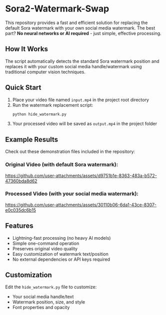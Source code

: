 # Sora2-Watermark-Swap

This repository provides a fast and efficient solution for replacing the default Sora watermark with your own social media watermark. The best part? **No neural networks or AI required** - just simple, effective processing.

## How It Works

The script automatically detects the standard Sora watermark position and replaces it with your custom social media handle/watermark using traditional computer vision techniques.

## Quick Start

1. Place your video file named `input.mp4` in the project root directory
2. Run the watermark replacement script:
   ```bash
   python hide_watermark.py
3. Your processed video will be saved as `output.mp4` in the project folder

## Example Results

Check out these demonstration files included in the repository:

### **Original Video** (with default Sora watermark):

https://github.com/user-attachments/assets/d9751b1e-8363-483a-b572-47360bda8d62


### **Processed Video** (with your social media watermark):

https://github.com/user-attachments/assets/30110b06-6da1-43ce-8307-e0c035dc6b15






## Features

- Lightning-fast processing (no heavy AI models)
- Simple one-command operation
- Preserves original video quality
- Easy customization of watermark text/position
- No external dependencies or API keys required

## Customization

Edit the `hide_watermark.py` file to customize:
- Your social media handle/text
- Watermark position, size, and style
- Font properties and opacity

